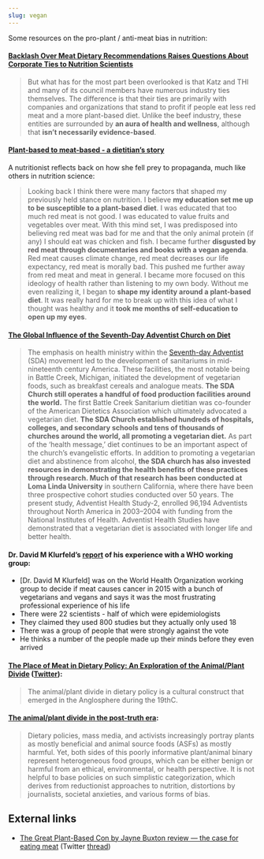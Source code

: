```yaml
---
slug: vegan
---
```


Some resources on the pro-plant / anti-meat bias in nutrition:

#### [Backlash Over Meat Dietary Recommendations Raises Questions About Corporate Ties to Nutrition Scientists](https://jamanetwork.com/journals/jama/article-abstract/2759201)

> But what has for the most part been overlooked is that Katz and THI and many of its council members have numerous industry ties themselves. The difference is that their ties are primarily with companies and organizations that stand to profit if people eat less red meat and a more plant-based diet. Unlike the beef industry, these entities are surrounded by **an aura of health and wellness**, although that **isn’t necessarily evidence-based**.

#### [Plant-based to meat-based - a dietitian’s story](https://jilliansnutritionnook.com/plant-based-to-meat-based-a-dietitians-story/)

A nutritionist reflects back on how she fell prey to propaganda, much like others in nutrition science:

> Looking back I think there were many factors that shaped my previously held stance on nutrition. I believe **my education set me up to be susceptible to a plant-based diet**. I was educated that too much red meat is not good. I was educated to value fruits and vegetables over meat. With this mind set, I was predisposed into believing red meat was bad for me and that the only animal protein (if any) I should eat was chicken and fish. I became further **disgusted by red meat through documentaries and books with a vegan agenda**. Red meat causes climate change, red meat decreases our life expectancy, red meat is morally bad. This pushed me further away from red meat and meat in general. I became more focused on this ideology of health rather than listening to my own body. Without me even realizing it, I began to **shape my identity around a plant-based diet**. It was really hard for me to break up with this idea of what I thought was healthy and it **took me months of self-education to open up my eyes**.

#### [The Global Influence of the Seventh-Day Adventist Church on Diet](https://www.mdpi.com/2077-1444/9/9/251)

> The emphasis on health ministry within the [Seventh-day Adventist](https://carnivoreaurelius.com/veganism-religious-roots/) (SDA) movement led to the development of sanitariums in mid-nineteenth century America. These facilities, the most notable being in Battle Creek, Michigan, initiated the development of vegetarian foods, such as breakfast cereals and analogue meats. **The SDA Church still operates a handful of food production facilities around the world.** The first Battle Creek Sanitarium dietitian was co-founder of the American Dietetics Association which ultimately advocated a vegetarian diet. **The SDA Church established hundreds of hospitals, colleges, and secondary schools and tens of thousands of churches around the world, all promoting a vegetarian diet.** As part of the ‘health message,’ diet continues to be an important aspect of the church’s evangelistic efforts. In addition to promoting a vegetarian diet and abstinence from alcohol, **the SDA church has also invested resources in demonstrating the health benefits of these practices through research. Much of that research has been conducted at Loma Linda University** in southern California, where there have been three prospective cohort studies conducted over 50 years. The present study, Adventist Health Study-2, enrolled 96,194 Adventists throughout North America in 2003–2004 with funding from the National Institutes of Health. Adventist Health Studies have demonstrated that a vegetarian diet is associated with longer life and better health.

#### Dr. David M Klurfeld’s [report](https://peakhuman.libsyn.com/dr-david-klurfeld-on-meat-not-causing-cancer-bogus-vegetarian-scientists-and-balanced-nutrition) of his experience with a WHO working group:

- \[Dr. David M Klurfeld\] was on the World Health Organization working group to decide if meat causes cancer in 2015 with a bunch of vegetarians and vegans and says it was the most frustrating professional experience of his life
- There were 22 scientists - half of which were epidemiologists
- They claimed they used 800 studies but they actually only used 18
- There was a group of people that were strongly against the vote
- He thinks a number of the people made up their minds before they even arrived

#### [The Place of Meat in Dietary Policy: An Exploration of the Animal/Plant Divide](https://www.iastatedigitalpress.com/mmb/article/9456/galley/10547/view/) ([Twitter](https://twitter.com/fleroy1974/status/1288525767933079554)): 

> The animal/plant divide in dietary policy is a cultural construct that emerged in the Anglosphere during the 19thC.

#### [The animal/plant divide in the post-truth era](https://aleph-2020.blogspot.com/2019/05/introducing-narrative.html):

> Dietary policies, mass media, and activists increasingly portray plants as mostly beneficial and animal source foods (ASFs) as mostly harmful. Yet, both sides of this poorly informative plant/animal binary represent heterogeneous food groups, which can be either benign or harmful from an ethical, environmental, or health perspective. It is not helpful to base policies on such simplistic categorization, which derives from reductionist approaches to nutrition, distortions by journalists, societal anxieties, and various forms of bias.


## External links

* [The Great Plant-Based Con by Jayne Buxton review — the case for eating meat](https://www.thetimes.co.uk/article/the-great-plant-based-con-by-jayne-buxton-review-the-case-for-eating-meat-xqj3fdx3x?utm_source=Twitter&utm_campaign=vegan&utm_medium=branded_social) (Twitter [thread](https://twitter.com/TheTimesBooks/status/1535901764922355713))